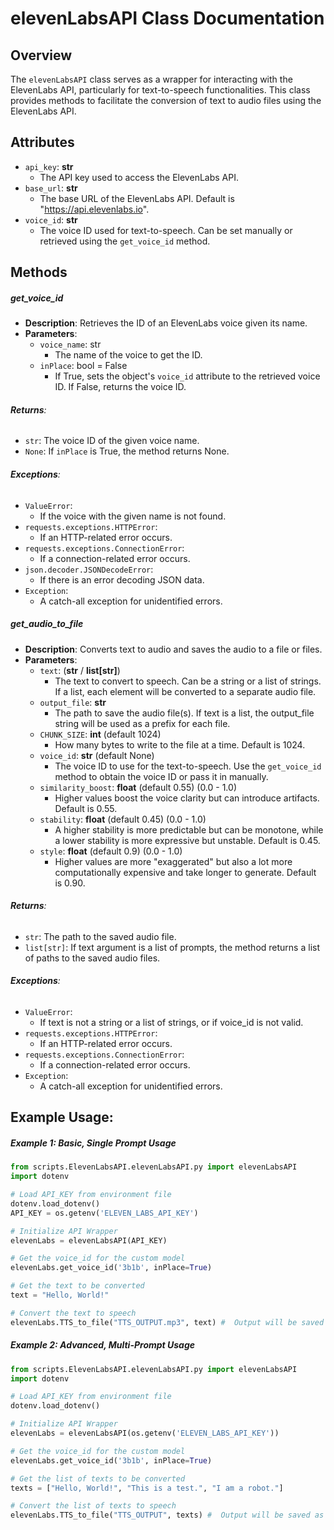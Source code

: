 # elevenLabsAPI Class Documentation

## Overview
The `elevenLabsAPI` class serves as a wrapper for interacting with the ElevenLabs API, particularly for text-to-speech functionalities. This class provides methods to facilitate the conversion of text to audio files using the ElevenLabs API.

## Attributes
- `api_key`: **str**
    - The API key used to access the ElevenLabs API.
- `base_url`: **str**
    - The base URL of the ElevenLabs API. Default is "https://api.elevenlabs.io".
- `voice_id`: **str**
    - The voice ID used for text-to-speech. Can be set manually or retrieved using the `get_voice_id` method.

## Methods
##### get_voice_id
- **Description**: Retrieves the ID of an ElevenLabs voice given its name.
- **Parameters**:
    - `voice_name`: str
        - The name of the voice to get the ID.
    - `inPlace`: bool = False
        - If True, sets the object's `voice_id` attribute to the retrieved voice ID. If False, returns the voice ID.
###### **Returns**: 
- ```str```: The voice ID of the given voice name.
- ```None```: If `inPlace` is True, the method returns None.

###### **Exceptions**:
  - `ValueError`: 
    - If the voice with the given name is not found.
  - `requests.exceptions.HTTPError`: 
    - If an HTTP-related error occurs.
  - `requests.exceptions.ConnectionError`: 
    - If a connection-related error occurs.
  - `json.decoder.JSONDecodeError`: 
    - If there is an error decoding JSON data.
  - `Exception`: 
    - A catch-all exception for unidentified errors.

##### get_audio_to_file
- **Description**: Converts text to audio and saves the audio to a file or files.
- **Parameters**:
    - `text`: (**str** / **list[str]**)
        - The text to convert to speech. Can be a string or a list of strings. If a list, each element will be converted to a separate audio file.
    - `output_file`: **str**
        - The path to save the audio file(s). If text is a list, the output_file string will be used as a prefix for each file.
    - `CHUNK_SIZE`: **int** (default 1024)
        - How many bytes to write to the file at a time. Default is 1024.
    - `voice_id`: **str** (default None)
        - The voice ID to use for the text-to-speech. Use the `get_voice_id` method to obtain the voice ID or pass it in manually.
    - `similarity_boost`: **float** (default 0.55) (0.0 - 1.0)
        - Higher values boost the voice clarity but can introduce artifacts. Default is 0.55.
    - `stability`: **float** (default 0.45) (0.0 - 1.0)
        - A higher stability is more predictable but can be monotone, while a lower stability is more expressive but unstable. Default is 0.45.
    - `style`: **float** (default 0.9) (0.0 - 1.0)
        - Higher values are more "exaggerated" but also a lot more computationally expensive and take longer to generate. Default is 0.90.
###### **Returns**: 
- ```str```: The path to the saved audio file.
- ```list[str]```: If text argument is a list of prompts, the method returns a list of paths to the saved audio files.
###### **Exceptions**:
  - `ValueError`:
    - If text is not a string or a list of strings, or if voice_id is not valid.
  - `requests.exceptions.HTTPError`: 
    - If an HTTP-related error occurs.
  - `requests.exceptions.ConnectionError`: 
    - If a connection-related error occurs.
  - `Exception`: 
    - A catch-all exception for unidentified errors.

## Example Usage:
##### Example 1: Basic, Single Prompt Usage
```python
from scripts.ElevenLabsAPI.elevenLabsAPI.py import elevenLabsAPI
import dotenv

# Load API_KEY from environment file
dotenv.load_dotenv()
API_KEY = os.getenv('ELEVEN_LABS_API_KEY')

# Initialize API Wrapper
elevenLabs = elevenLabsAPI(API_KEY)

# Get the voice_id for the custom model
elevenLabs.get_voice_id('3b1b', inPlace=True)

# Get the text to be converted
text = "Hello, World!"

# Convert the text to speech
elevenLabs.TTS_to_file("TTS_OUTPUT.mp3", text) #  Output will be saved as TTS_OUTPUT.mp3
```

##### Example 2: Advanced, Multi-Prompt Usage
```python
from scripts.ElevenLabsAPI.elevenLabsAPI.py import elevenLabsAPI
import dotenv

# Load API_KEY from environment file
dotenv.load_dotenv()

# Initialize API Wrapper
elevenLabs = elevenLabsAPI(os.getenv('ELEVEN_LABS_API_KEY'))

# Get the voice_id for the custom model
elevenLabs.get_voice_id('3b1b', inPlace=True)

# Get the list of texts to be converted
texts = ["Hello, World!", "This is a test.", "I am a robot."]

# Convert the list of texts to speech
elevenLabs.TTS_to_file("TTS_OUTPUT", texts) #  Output will be saved as TTS_OUTPUT_0.mp3, TTS_OUTPUT_1.mp3, and TTS_OUTPUT_2.mp3
```